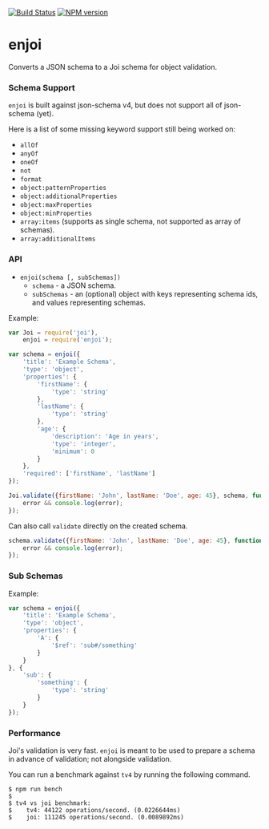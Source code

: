 [![Build Status](https://travis-ci.org/tlivings/enjoi.png)](https://travis-ci.org/tlivings/enjoi) [![NPM version](https://badge.fury.io/js/enjoi.png)](http://badge.fury.io/js/enjoi)

# enjoi

Converts a JSON schema to a Joi schema for object validation.

### Schema Support

`enjoi` is built against json-schema v4, but does not support all of json-schema (yet).

Here is a list of some missing keyword support still being worked on:

- `allOf`
- `anyOf`
- `oneOf`
- `not`
- `format`
- `object:patternProperties`
- `object:additionalProperties`
- `object:maxProperties`
- `object:minProperties`
- `array:items` (supports as single schema, not supported as array of schemas).
- `array:additionalItems`

### API

- `enjoi(schema [, subSchemas])`
    - `schema` - a JSON schema.
    - `subSchemas` - an (optional) object with keys representing schema ids, and values representing schemas.

Example:

```javascript
var Joi = require('joi'),
    enjoi = require('enjoi');

var schema = enjoi({
    'title': 'Example Schema',
    'type': 'object',
    'properties': {
        'firstName': {
            'type': 'string'
        },
        'lastName': {
            'type': 'string'
        },
        'age': {
            'description': 'Age in years',
            'type': 'integer',
            'minimum': 0
        }
    },
    'required': ['firstName', 'lastName']
});

Joi.validate({firstName: 'John', lastName: 'Doe', age: 45}, schema, function (error, value) {
    error && console.log(error);
});
```

Can also call `validate` directly on the created schema.

```javascript
schema.validate({firstName: 'John', lastName: 'Doe', age: 45}, function (error, value) {
    error && console.log(error);
});
```

### Sub Schemas

Example:

```javascript
var schema = enjoi({
    'title': 'Example Schema',
    'type': 'object',
    'properties': {
        'A': {
            '$ref': 'sub#/something'
        }
    }
}, {
    'sub': {
        'something': {
            'type': 'string'
        }
    }
});
```

### Performance

Joi's validation is very fast. `enjoi` is meant to be used to prepare a schema in advance of
validation; not alongside validation.

You can run a benchmark against `tv4` by running the following command.

```shell
$ npm run bench
$
$ tv4 vs joi benchmark:
$ 	 tv4: 44122 operations/second. (0.0226644ms)
$	 joi: 111245 operations/second. (0.0089892ms)
```
